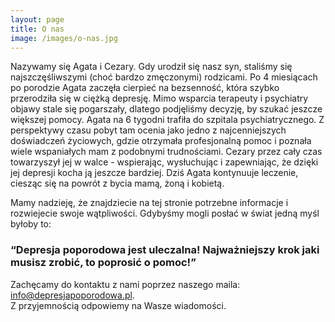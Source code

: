 ```yaml
---
layout: page
title: O nas
image: /images/o-nas.jpg
---
```


Nazywamy się Agata i Cezary. Gdy urodził się nasz syn, staliśmy się najszczęśliwszymi (choć bardzo zmęczonymi) rodzicami. Po 4 miesiącach po porodzie Agata zaczęła cierpieć na bezsenność, która szybko przerodziła się w ciężką depresję. Mimo wsparcia terapeuty i psychiatry objawy stale się pogarszały, dlatego podjęliśmy decyzję, by szukać jeszcze większej pomocy. Agata na 6 tygodni trafiła do szpitala psychiatrycznego. Z perspektywy czasu pobyt tam ocenia jako jedno z najcenniejszych doświadczeń życiowych, gdzie otrzymała profesjonalną pomoc i poznała wiele wspaniałych mam z podobnymi trudnościami. Cezary przez cały czas towarzyszył jej w walce - wspierając, wysłuchując i zapewniając, że dzięki jej depresji kocha ją jeszcze bardziej. Dziś Agata kontynuuje leczenie, ciesząc się na powrót z bycia mamą, żoną i kobietą. 

Mamy nadzieję, że znajdziecie na tej stronie potrzebne informacje i rozwiejecie swoje wątpliwości. Gdybyśmy mogli posłać w świat jedną myśl byłoby to:

<div class="box">
<h3>“Depresja poporodowa jest uleczalna! Najważniejszy krok jaki musisz zrobić, to poprosić o pomoc!”</h3>
</div>

Zachęcamy do kontaktu z nami poprzez naszego maila: <info@depresjapoporodowa.pl>. \
Z przyjemnością odpowiemy na Wasze wiadomości. 
